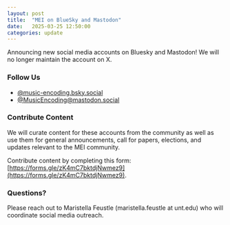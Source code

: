 ```yaml
---
layout: post
title:  "MEI on BlueSky and Mastodon"
date:   2025-03-25 12:50:00
categories: update
---
```


Announcing new social media accounts on Bluesky and Mastodon! We will no longer maintain the account on X.

### Follow Us

- [@music-encoding.bsky.social](https://bsky.app/profile/music-encoding.bsky.social)
- [@MusicEncoding@mastodon.social](https://mastodon.social/@MusicEncoding)


### Contribute Content
We will curate content for these accounts from the community as well as use them for general announcements, call for papers, elections, and updates relevant to the MEI community. 

Contribute content by completing this form: [https://forms.gle/zK4mC7bktdjNwmez9](https://forms.gle/zK4mC7bktdjNwmez9).

### Questions?
Please reach out to Maristella Feustle (maristella.feustle at unt.edu) who will coordinate social media outreach.
